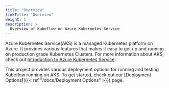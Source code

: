 ```yaml
---
title: "Overview"
linkTitle: "Overview"
weight: 1
description: >
  Overview of Kubeflow on Azure Kubernetes Service
---
```


Azure Kubernetes Service(AKS) is a managed Kubernetes platform on Azure. It provides various features that makes it easy to get up and running on production grade Kubernetes Clusters. For more information about AKS, check out [Introduction to Azure Kubernetes Service](https://learn.microsoft.com/azure/aks/intro-kubernetes).

This project provides various deployment options for running and testing Kubeflow running on AKS. To get started, check out our [Deployment Options]({{< ref "/docs/Deployment Options" >}}) page. 